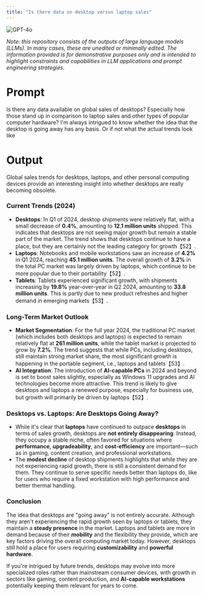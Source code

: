 ```yaml
---
title: "Is there data on desktop versus laptop sales"
---
```

![GPT-4o](https://img.shields.io/badge/GPT--4o-3333FF?style=for-the-badge&logo=openai&logoColor=white)



*Note: this repository consists of the outputs of large language models (LLMs). In many cases, these are unedited or minimally edited. The information provided is for demonstrative purposes only and is intended to highlight constraints and capabilities in LLM applications and prompt engineering strategies.*


# Prompt

Is there any data available on global sales of desktops? Especially how those stand up in comparison to laptop sales and other types of popular computer hardware? I'm always intrigued to know whether the idea that the desktop is going away has any basis. Or if not what the actual trends look like

# Output

Global sales trends for desktops, laptops, and other personal computing devices provide an interesting insight into whether desktops are really becoming obsolete.

### **Current Trends (2024)**
- **Desktops**: In Q1 of 2024, desktop shipments were relatively flat, with a small decrease of **0.4%**, amounting to **12.1 million units** shipped. This indicates that desktops are not seeing major growth but remain a stable part of the market. The trend shows that desktops continue to have a place, but they are certainly not the leading category for growth【52】.
- **Laptops**: Notebooks and mobile workstations saw an increase of **4.2%** in Q1 2024, reaching **45.1 million units**. The overall growth of **3.2%** in the total PC market was largely driven by laptops, which continue to be more popular due to their portability【52】.
- **Tablets**: Tablets experienced significant growth, with shipments increasing by **19.8%** year-over-year in Q2 2024, amounting to **33.8 million units**. This is partly due to new product refreshes and higher demand in emerging markets【53】.

### **Long-Term Market Outlook**
- **Market Segmentation**: For the full year 2024, the traditional PC market (which includes both desktops and laptops) is expected to remain relatively flat at **261 million units**, while the tablet market is projected to grow by **7.2%**. The trend suggests that while PCs, including desktops, still maintain strong market share, the most significant growth is happening in the portable segment, i.e., laptops and tablets【53】.
- **AI Integration**: The introduction of **AI-capable PCs** in 2024 and beyond is set to boost sales slightly, especially as Windows 11 upgrades and AI technologies become more attractive. This trend is likely to give desktops and laptops a renewed purpose, especially for business use, but growth will primarily be driven by laptops【52】.

### **Desktops vs. Laptops: Are Desktops Going Away?**
- While it's clear that **laptops** have continued to outpace **desktops** in terms of sales growth, desktops are **not entirely disappearing**. Instead, they occupy a stable niche, often favored for situations where **performance**, **upgradeability**, and **cost-efficiency** are important—such as in gaming, content creation, and professional workstations.
- The **modest decline** of desktop shipments highlights that while they are not experiencing rapid growth, there is still a consistent demand for them. They continue to serve specific needs better than laptops do, like for users who require a fixed workstation with high performance and better thermal handling.

### **Conclusion**
The idea that desktops are "going away" is not entirely accurate. Although they aren't experiencing the rapid growth seen by laptops or tablets, they maintain a **steady presence** in the market. Laptops and tablets are more in demand because of their **mobility** and the flexibility they provide, which are key factors driving the overall computing market today. However, desktops still hold a place for users requiring **customizability** and **powerful hardware**.

If you're intrigued by future trends, desktops may evolve into more specialized roles rather than mainstream consumer devices, with growth in sectors like gaming, content production, and **AI-capable workstations** potentially keeping them relevant for years to come.